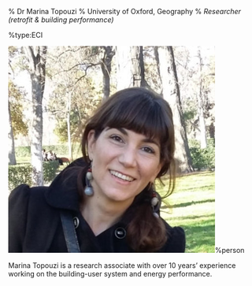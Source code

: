 % Dr Marina Topouzi
% University of Oxford, Geography
% _Researcher (retrofit & building performance)_

%type:ECI

![Marina](Marina.jpg)%person

Marina Topouzi is a research associate with over 10 years’ experience working on the building-user system and energy performance.
